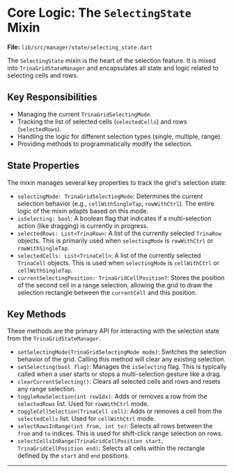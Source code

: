 # Core Logic: The `SelectingState` Mixin

**File:** `lib/src/manager/state/selecting_state.dart`

The `SelectingState` mixin is the heart of the selection feature. It is mixed into `TrinaGridStateManager` and encapsulates all state and logic related to selecting cells and rows.

## Key Responsibilities

-   Managing the current `TrinaGridSelectingMode`.
-   Tracking the list of selected cells (`selectedCells`) and rows (`selectedRows`).
-   Handling the logic for different selection types (single, multiple, range).
-   Providing methods to programmatically modify the selection.

## State Properties

The mixin manages several key properties to track the grid's selection state:

-   `selectingMode: TrinaGridSelectingMode`: Determines the current selection behavior (e.g., `cellWithSingleTap`, `rowWithCtrl`). The entire logic of the mixin adapts based on this mode.
-   `isSelecting: bool`: A boolean flag that indicates if a multi-selection action (like dragging) is currently in progress.
-   `selectedRows: List<TrinaRow>`: A list of the currently selected `TrinaRow` objects. This is primarily used when `selectingMode` is `rowWithCtrl` or `rowWithSingleTap`.
-   `selectedCells: List<TrinaCell>`: A list of the currently selected `TrinaCell` objects. This is used when `selectingMode` is `cellWithCtrl` or `cellWithSingleTap`.
-   `currentSelectingPosition: TrinaGridCellPosition?`: Stores the position of the second cell in a range selection, allowing the grid to draw the selection rectangle between the `currentCell` and this position.

## Key Methods

These methods are the primary API for interacting with the selection state from the `TrinaGridStateManager`.

-   `setSelectingMode(TrinaGridSelectingMode mode)`: Switches the selection behavior of the grid. Calling this method will clear any existing selection.
-   `setSelecting(bool flag)`: Manages the `isSelecting` flag. This is typically called when a user starts or stops a multi-selection gesture like a drag.
-   `clearCurrentSelecting()`: Clears all selected cells and rows and resets any range selection.
-   `toggleRowSelection(int rowIdx)`: Adds or removes a row from the `selectedRows` list. Used for `rowWithCtrl` mode.
-   `toggleCellSelection(TrinaCell cell)`: Adds or removes a cell from the `selectedCells` list. Used for `cellWithCtrl` mode.
-   `selectRowsInRange(int from, int to)`: Selects all rows between the `from` and `to` indices. This is used for shift-click range selection on rows.
-   `selectCellsInRange(TrinaGridCellPosition start, TrinaGridCellPosition end)`: Selects all cells within the rectangle defined by the `start` and `end` positions.

---
